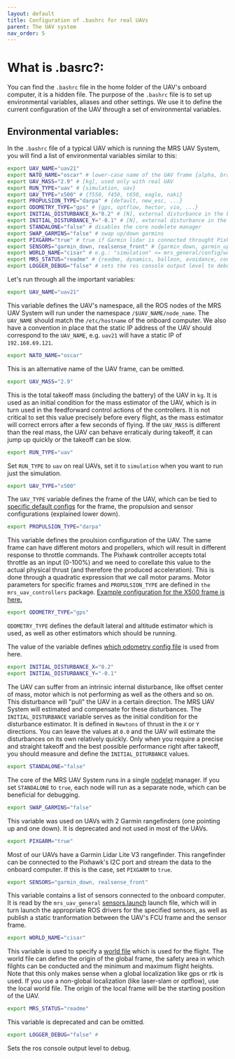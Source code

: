 ```yaml
---
layout: default
title: Configuration of .bashrc for real UAVs
parent: The UAV system
nav_order: 5
---
```


# What is .basrc?:

You can find the `.bashrc` file in the home folder of the UAV's onboard computer, it is a hidden file.
The purpose of the `.bashrc` file is to set up environmental variables, aliases and other settings.
We use it to define the current configuration of the UAV through a set of environmental variables.

## Environmental variables:

In the `.bashrc` file of a typical UAV which is running the MRS UAV System, you will find a list of environmental variables similar to this:

```bash
export UAV_NAME="uav21" 
export NATO_NAME="oscar" # lower-case name of the UAV frame {alpha, bravo, charlie, ...}
export UAV_MASS="2.9" # [kg], used only with real UAV
export RUN_TYPE="uav" # {simulation, uav}
export UAV_TYPE="x500" # {f550, f450, t650, eagle, naki}
export PROPULSION_TYPE="darpa" # {default, new_esc, ...}
export ODOMETRY_TYPE="gps" # {gps, optflow, hector, vio, ...}
export INITIAL_DISTURBANCE_X="0.2" # [N], external disturbance in the body frame
export INITIAL_DISTURBANCE_Y="-0.1" # [N], external disturbance in the body frame
export STANDALONE="false" # disables the core nodelete manager
export SWAP_GARMINS="false" # swap up/down garmins
export PIXGARM="true" # true if Garmin lidar is connected throught Pixhawk
export SENSORS="garmin_down, realsense_front" # {garmin_down, garmin_up, rplidar, realsense_front, teraranger, bluefox_optflow, realsense_brick, bluefox_brick}
export WORLD_NAME="cisar" # e.g.: "simulation" <= mrs_general/config/world_simulation.yaml
export MRS_STATUS="readme" # {readme, dynamics, balloon, avoidance, control_error, gripper}
export LOGGER_DEBUG="false" # sets the ros console output level to debug
```

Let's run through all the important variables:

```bash
export UAV_NAME="uav21" 
```
This variable defines the UAV's namespace, all the ROS nodes of the MRS UAV System will run under the namespace `/$UAV_NAME/node_name`.
The `UAV_NAME` should match the `/etc/hostname` of the onboard computer.
We also have a convention in place that the static IP address of the UAV should correspond to the `UAV_NAME`, e.g.
`uav21` will have a static IP of `192.168.69.121`.

```bash
export NATO_NAME="oscar" 
```

This is an alternative name of the UAV frame, can be omitted.

```bash
export UAV_MASS="2.9" 
```

This is the total takeoff mass (including the battery) of the UAV in `kg`.
It is used as an initial condition for the mass estimator of the UAV, which is in turn used in the feedforward control actions of the controllers.
It is not critical to set this value precisely before every flight, as the mass estimator will correct errors after a few seconds of flying.
If the `UAV_MASS` is different than the real mass, the UAV can behave erraticaly during takeoff, it can jump up quickly or the takeoff can be slow.

```bash
export RUN_TYPE="uav"
```

Set `RUN_TYPE` to `uav` on real UAVs, set it to `simulation` when you want to run just the simulation.

```bash
export UAV_TYPE="x500"
```

The `UAV_TYPE` variable defines the frame of the UAV, which can be tied to [specific default configs](https://github.com/ctu-mrs/mrs_uav_managers/tree/master/config/uav) for the frame, the propulsion and sensor configurations (explained lower down).

```bash
export PROPULSION_TYPE="darpa"
```

This variable defines the proulsion configuration of the UAV.
The same frame can have different motors and propellers, which will result in different response to throttle commands.
The Pixhawk controller accepts total throttle as an input (0-100%) and we need to corellate this value to the actual physical thrust (and therefore the produced acceleration).
This is done through a quadratic expression that we call motor params.
Motor parameters for specific frames and `PROPULSION_TYPE` are defined in `the mrs_uav_controllers` package.
[Example configuration for the X500 frame is here.](https://github.com/ctu-mrs/mrs_uav_controllers/tree/master/config/uav/x500) 

```bash
export ODOMETRY_TYPE="gps"
```

`ODOMETRY_TYPE` defines the default lateral and altitude estimator which is used, as well as other estimators which should be running.

The value of the variable defines [which odometry config file](https://github.com/ctu-mrs/mrs_uav_odometry/tree/master/config/uav) is used from here.


```bash
export INITIAL_DISTURBANCE_X="0.2"
export INITIAL_DISTURBANCE_Y="-0.1"
```

The UAV can suffer from an intrinsic internal disturbance, like offset center of mass, motor which is not performing as well as the others and so on.
This disturbance will "pull" the UAV in a certain direction.
The MRS UAV System will estimated and compensate for these disturbances.
The `INITIAL_DISTURBANCE` variable serves as the initial condition for the disturbance estimator.
It is defined in `Newtons` of thrust in the `X` or `Y` directions.
You can leave the values at `0.0` and the UAV will estimate the disturbances on its own relatively quickly.
Only when you require a precise and straight takeoff and the best possible performance right after takeoff, you should measure and define the `INITIAL_DITURBANCE` values.

```bash
export STANDALONE="false"
```

The core of the MRS UAV System runs in a single [nodelet](http://wiki.ros.org/nodelet) manager.
If you set `STANDALONE` to `true`, each node will run as a separate node, which can be beneficial for debugging.

```bash
export SWAP_GARMINS="false"
```

This variable was used on UAVs with 2 Garmin rangefinders (one pointing up and one down).
It is deprecated and not used in most of the UAVs.

```bash
export PIXGARM="true"
```

Most of our UAVs have a Garmin Lidar Lite V3 rangefinder.
This rangefinder can be connected to the Pixhawk's I2C port and stream the data to the onboard computer.
If this is the case, set `PIXGARM` to `true`.

```bash
export SENSORS="garmin_down, realsense_front"
```

This variable contains a list of sensors connected to the onboard computer.
It is read by the `mrs_uav_general` [sensors.launch](https://github.com/ctu-mrs/mrs_uav_general/blob/master/launch/sensors.launch) launch file, which will in turn launch the appropriate ROS drivers for the specified sensors, as well as publish a static tranformation between the UAV's FCU frame and the sensor frame.

```bash
export WORLD_NAME="cisar"
```
This variable is used to specify a [world file](https://github.com/ctu-mrs/mrs_uav_general/tree/master/config/worlds) which is used for the flight.
The world file can define the origin of the global frame, the safety area in which filghts can be conducted and the minimum and maximum flight heights.
Note that this only makes sense when a global localization like gps or rtk is used.
If you use a non-global localization (like laser-slam or optflow), use the local world file.
The origin of the local frame will be the starting position of the UAV.

```bash
export MRS_STATUS="readme"
```

This variable is deprecated and can be omitted.

```bash
export LOGGER_DEBUG="false" #
```

Sets the ros console output level to debug.
